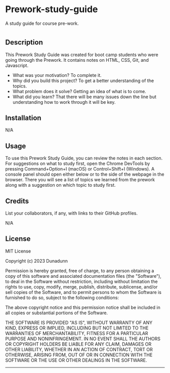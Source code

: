 # Prework-study-guide
A study guide for course pre-work.
# <Prework Study Guide Webpage>

## Description

This Prework Study Guide was created for boot camp students who were going through the Prework. It contains notes on HTML, CSS, Git, and Javascript.

- What was your motivation? To complete it.
- Why did you build this project? To get a better understanding of the topics.
- What problem does it solve? Getting an idea of what is to come.
- What did you learn? That there will be many issues down the line but understanding how to work through it will be key.

## Installation

N/A

## Usage

To use this Prework Study Guide, you can review the notes in each section. For suggestions on what to study first, open the Chrome DevTools by pressing Command+Option+I (macOS) or Control+Shift+I (Windows). A console panel should open either below or to the side of the webpage in the browser. There you will see a list of topics we learned from the prework along with a suggestion on which topic to study first.

## Credits

List your collaborators, if any, with links to their GitHub profiles.

N/A

## License

MIT License

Copyright (c) 2023 Dunadunn

Permission is hereby granted, free of charge, to any person obtaining a copy
of this software and associated documentation files (the "Software"), to deal
in the Software without restriction, including without limitation the rights
to use, copy, modify, merge, publish, distribute, sublicense, and/or sell
copies of the Software, and to permit persons to whom the Software is
furnished to do so, subject to the following conditions:

The above copyright notice and this permission notice shall be included in all
copies or substantial portions of the Software.

THE SOFTWARE IS PROVIDED "AS IS", WITHOUT WARRANTY OF ANY KIND, EXPRESS OR
IMPLIED, INCLUDING BUT NOT LIMITED TO THE WARRANTIES OF MERCHANTABILITY,
FITNESS FOR A PARTICULAR PURPOSE AND NONINFRINGEMENT. IN NO EVENT SHALL THE
AUTHORS OR COPYRIGHT HOLDERS BE LIABLE FOR ANY CLAIM, DAMAGES OR OTHER
LIABILITY, WHETHER IN AN ACTION OF CONTRACT, TORT OR OTHERWISE, ARISING FROM,
OUT OF OR IN CONNECTION WITH THE SOFTWARE OR THE USE OR OTHER DEALINGS IN THE
SOFTWARE.

---